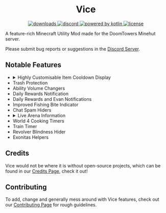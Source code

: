 <h1 align="center">Vice</h1>
<div align="center">
	<a href="https://github.com/Oxyopiia/ViceMod/releases" target="_blank">
    		<img alt="downloads" src="https://img.shields.io/github/v/release/Oxyopiia/ViceMod?color=4166f5&style=for-the-badge"/>
  	</a>
	<a href="[https://discord.gg/7nb9KcZHug](https://discord.gg/7nb9KcZHug)" target="_blank">
   		<img alt="discord" src="https://img.shields.io/discord/1146499076033097808?color=9089DA&logo=discord&style=for-the-badge"/>
  	</a>
	<a href="[https://github.com/Oxyopiia/ViceMod/blob/main/LICENSE](https://kotlinlang.org/)" target="_blank">
    		<img alt="powered by kotlin" src="https://img.shields.io/badge/Made%20With-Kotlin-orange?style=for-the-badge&logo=kotlin&logocolor=white"/>
  	</a>
  	<a href="https://github.com/Oxyopiia/ViceMod/blob/main/LICENSE" target="_blank">
    		<img alt="license" src="https://img.shields.io/github/license/Oxyopiia/ViceMod?color=4166f5&style=for-the-badge"/>
  	</a>
</div>

A feature-rich Minecraft Utility Mod made for the DoomTowers Minehut server.

Please submit bug reports or suggestions in the [Discord Server](https://discord.gg/7nb9KcZHug).

## Notable Features
<ul>
	<li><details><summary>Highly Customisable Item Cooldown Display</summary>
	Renders a cooldown background for specific DoomTowers items, such as the Burger Blade, in the hotbar.<br />
	<ul>
		<li>4 Unique Display Modes: Vanilla, Static, Fade, and Text Only,</li>
		<li>A toggleable timer to accompany the background,</li>
		<li>A toggleable timer next to the crosshair for quick viewing,</li>
		<li>A toggle to display if a Cooldown is locked behind an unequipped set.</li>
	</ul>
	</details></li>
	<li>Trash Protection</li>
	<li>Ability Volume Changers</li>
	<li>Daily Rewards Notification </li>
 	<li>Daily Rewards and Evan Notifications</li>
	<li>Improved Fishing Bite Indicator</li>
	<li>Chat Spam Hiders</li>
	<li><details><summary>Live Arena Information</summary>
	Displays useful statistics on-screen during an Arena session, with many optional settings for customisability:<br />
	<ul>
		<li>Wave Time</li>
		<li>Mobs Remaining</li>
		<li>Mob Effects</li>
		<li>Projected Drops and Drop Rates</li>
   	</ul>
</details></li>
	<li>World 4 Cooking Timers</li>
 	<li>Train Timer</li>
	<li>Revolver Blindness Hider</li>
	<li>Exonitas Helpers</li>
</ul>

## Credits
Vice would not be where it is without open-source projects, which can be found in our [Credits Page](https://github.com/Oxyopiia/ViceMod/blob/master/CREDITS.md "Credits"), check it out!

## Contributing
To add, change and generally mess around with Vice features, check out our [Contributing Page](https://github.com/Oxyopiia/ViceMod/blob/master/CONTRIBUTING.md "Contributing") for rough guidelines.
